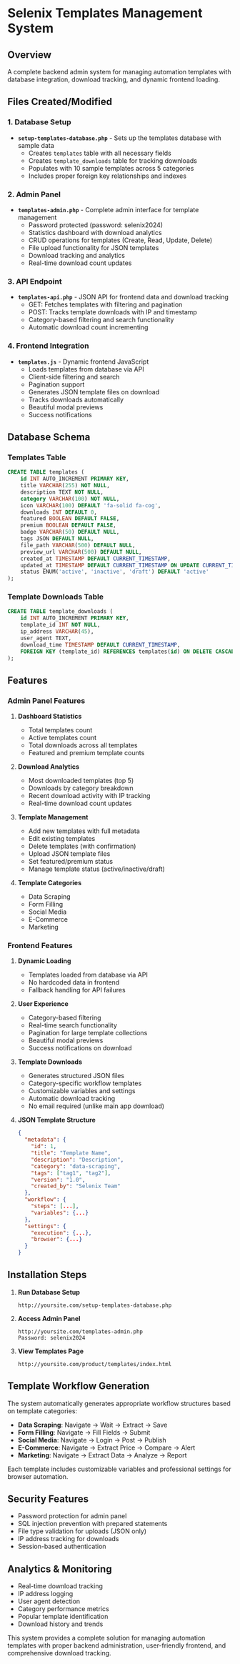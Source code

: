 # Selenix Templates Management System

## Overview
A complete backend admin system for managing automation templates with database integration, download tracking, and dynamic frontend loading.

## Files Created/Modified

### 1. Database Setup
- **`setup-templates-database.php`** - Sets up the templates database with sample data
  - Creates `templates` table with all necessary fields
  - Creates `template_downloads` table for tracking downloads
  - Populates with 10 sample templates across 5 categories
  - Includes proper foreign key relationships and indexes

### 2. Admin Panel
- **`templates-admin.php`** - Complete admin interface for template management
  - Password protected (password: selenix2024)
  - Statistics dashboard with download analytics
  - CRUD operations for templates (Create, Read, Update, Delete)
  - File upload functionality for JSON templates
  - Download tracking and analytics
  - Real-time download count updates

### 3. API Endpoint
- **`templates-api.php`** - JSON API for frontend data and download tracking
  - GET: Fetches templates with filtering and pagination
  - POST: Tracks template downloads with IP and timestamp
  - Category-based filtering and search functionality
  - Automatic download count incrementing

### 4. Frontend Integration
- **`templates.js`** - Dynamic frontend JavaScript
  - Loads templates from database via API
  - Client-side filtering and search
  - Pagination support
  - Generates JSON template files on download
  - Tracks downloads automatically
  - Beautiful modal previews
  - Success notifications

## Database Schema

### Templates Table
```sql
CREATE TABLE templates (
    id INT AUTO_INCREMENT PRIMARY KEY,
    title VARCHAR(255) NOT NULL,
    description TEXT NOT NULL,
    category VARCHAR(100) NOT NULL,
    icon VARCHAR(100) DEFAULT 'fa-solid fa-cog',
    downloads INT DEFAULT 0,
    featured BOOLEAN DEFAULT FALSE,
    premium BOOLEAN DEFAULT FALSE,
    badge VARCHAR(50) DEFAULT NULL,
    tags JSON DEFAULT NULL,
    file_path VARCHAR(500) DEFAULT NULL,
    preview_url VARCHAR(500) DEFAULT NULL,
    created_at TIMESTAMP DEFAULT CURRENT_TIMESTAMP,
    updated_at TIMESTAMP DEFAULT CURRENT_TIMESTAMP ON UPDATE CURRENT_TIMESTAMP,
    status ENUM('active', 'inactive', 'draft') DEFAULT 'active'
);
```

### Template Downloads Table
```sql
CREATE TABLE template_downloads (
    id INT AUTO_INCREMENT PRIMARY KEY,
    template_id INT NOT NULL,
    ip_address VARCHAR(45),
    user_agent TEXT,
    download_time TIMESTAMP DEFAULT CURRENT_TIMESTAMP,
    FOREIGN KEY (template_id) REFERENCES templates(id) ON DELETE CASCADE
);
```

## Features

### Admin Panel Features
1. **Dashboard Statistics**
   - Total templates count
   - Active templates count
   - Total downloads across all templates
   - Featured and premium template counts

2. **Download Analytics**
   - Most downloaded templates (top 5)
   - Downloads by category breakdown
   - Recent download activity with IP tracking
   - Real-time download count updates

3. **Template Management**
   - Add new templates with full metadata
   - Edit existing templates
   - Delete templates (with confirmation)
   - Upload JSON template files
   - Set featured/premium status
   - Manage template status (active/inactive/draft)

4. **Template Categories**
   - Data Scraping
   - Form Filling
   - Social Media
   - E-Commerce
   - Marketing

### Frontend Features
1. **Dynamic Loading**
   - Templates loaded from database via API
   - No hardcoded data in frontend
   - Fallback handling for API failures

2. **User Experience**
   - Category-based filtering
   - Real-time search functionality
   - Pagination for large template collections
   - Beautiful modal previews
   - Success notifications on download

3. **Template Downloads**
   - Generates structured JSON files
   - Category-specific workflow templates
   - Customizable variables and settings
   - Automatic download tracking
   - No email required (unlike main app download)

4. **JSON Template Structure**
   ```json
   {
     "metadata": {
       "id": 1,
       "title": "Template Name",
       "description": "Description",
       "category": "data-scraping",
       "tags": ["tag1", "tag2"],
       "version": "1.0",
       "created_by": "Selenix Team"
     },
     "workflow": {
       "steps": [...],
       "variables": {...}
     },
     "settings": {
       "execution": {...},
       "browser": {...}
     }
   }
   ```

## Installation Steps

1. **Run Database Setup**
   ```
   http://yoursite.com/setup-templates-database.php
   ```

2. **Access Admin Panel**
   ```
   http://yoursite.com/templates-admin.php
   Password: selenix2024
   ```

3. **View Templates Page**
   ```
   http://yoursite.com/product/templates/index.html
   ```

## Template Workflow Generation

The system automatically generates appropriate workflow structures based on template categories:

- **Data Scraping**: Navigate → Wait → Extract → Save
- **Form Filling**: Navigate → Fill Fields → Submit
- **Social Media**: Navigate → Login → Post → Publish
- **E-Commerce**: Navigate → Extract Price → Compare → Alert
- **Marketing**: Navigate → Extract Data → Analyze → Report

Each template includes customizable variables and professional settings for browser automation.

## Security Features

- Password protection for admin panel
- SQL injection prevention with prepared statements
- File type validation for uploads (JSON only)
- IP address tracking for downloads
- Session-based authentication

## Analytics & Monitoring

- Real-time download tracking
- IP address logging
- User agent detection
- Category performance metrics
- Popular template identification
- Download history and trends

This system provides a complete solution for managing automation templates with proper backend administration, user-friendly frontend, and comprehensive download tracking.